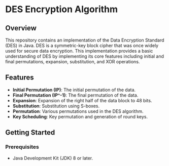# DES Encryption Algorithm

## Overview

This repository contains an implementation of the Data Encryption Standard (DES) in Java. DES is a symmetric-key block cipher that was once widely used for secure data encryption. This implementation provides a basic understanding of DES by implementing its core features including initial and final permutations, expansion, substitution, and XOR operations.

## Features

- **Initial Permutation (IP)**: The initial permutation of the data.
- **Final Permutation (IP^-1)**: The final permutation of the data.
- **Expansion**: Expansion of the right half of the data block to 48 bits.
- **Substitution**: Substitution using S-boxes.
- **Permutation**: Various permutations used in the DES algorithm.
- **Key Scheduling**: Key permutation and generation of round keys.

## Getting Started

### Prerequisites

- Java Development Kit (JDK) 8 or later.




